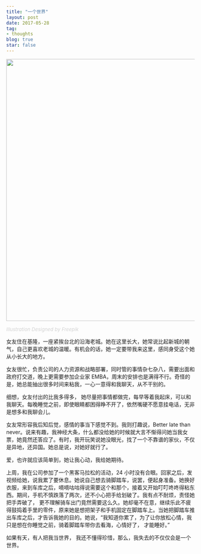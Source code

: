 ```yaml
---
title: "一个世界"
layout: post
date: 2017-05-28
tag:
- thoughts
blog: true
star: false
---
```


<img src="{{ site.url }}/assets/images/long-distance.jpg" style="width: 700px; display:block; margin: 0 auto;" />

<a class="link-to-author"
   style="
          font-style: italic;
          text-decoration: none;
          color: lightgray;
          font-size: 13px;
         "
href="http://www.freepik.com">Illustration Designed by Freepik</a>

女友住在基隆，一座紧挨台北的沿海老城。她在这里长大，她常说比起新城的朝气，自己更喜欢老城的温暖。有机会的话，她一定要带我来这里，感同身受这个她从小长大的地方。

女友很忙，负责公司的人力资源和战略部署，同时管的事情杂七杂八，需要出面和政府打交道，晚上更需要参加企业家 EMBA，周末的安排也是满得不行。奇怪的是，她总能抽出很多时间来粘我，一心一意得和我聊天，从不干别的。

细想，女友付出的比我多得多， 她尽量把事情都做完，每早等着我起床，可以和我聊天。每晚睡觉之前，即使眼睛都困得睁不开了，依然嘴硬不愿意挂电话，无非是想多和我聊会儿。

女友常形容我后知后觉，感情的事当下感觉不到。我则打趣说，Better late than never。说来有趣，我神经大条，什么都没给她的时候就大言不惭得问她当我女票，她竟然还答应了。有时，我开玩笑说她没眼光，找了一个不靠谱的家伙，不仅是异地，还异国。她总是说，对她好就行了。

爱，也许就应该简单到，她让我心动，我给她期待。

上周，我在公司参加了一个黑客马拉松的活动，24 小时没有合眼。回家之后，发视频给她，说我累了要休息。她说自己想去骑脚踏车，说罢，便起身准备。她换好衣服，来到车库之后，嘀嘀咕咕得说需要这个和那个，接着又开始叮叮咚咚得粘东西。期间，手机不慎跌落了两次，还不小心把手给划破了。我有点不耐烦，责怪她把手弄破了， 更不理解骑车出门竟然需要这么久。她却毫不在意，继续乐此不疲得鼓捣着手里的零件，原来她是想把架子和手机固定在脚踏车上。当她把脚踏车推出车库之后，才告诉我她的目的。她说，“我知道你累了，为了让你放松心情，我只是想在你睡觉之前，骑着脚踏车带你去看海，心情好了， 才能睡好。”

如果有天，有人把我当世界， 我还不懂得珍惜，那么，我失去的不仅仅会是一个世界。
